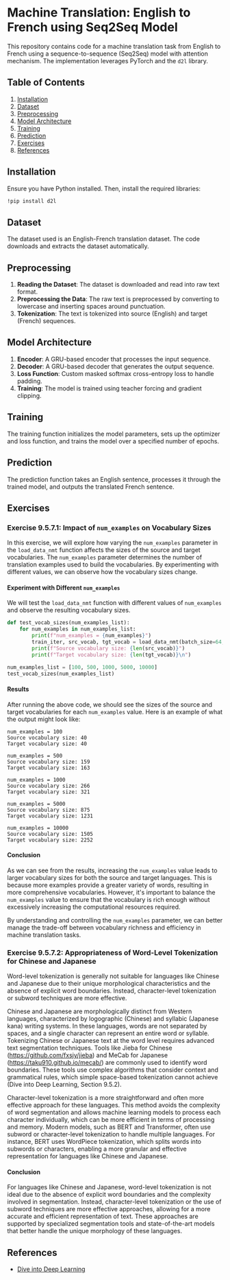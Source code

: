 # Machine Translation: English to French using Seq2Seq Model

This repository contains code for a machine translation task from English to French using a sequence-to-sequence (Seq2Seq) model with attention mechanism. The implementation leverages PyTorch and the `d2l` library.

## Table of Contents

1. [Installation](#installation)
2. [Dataset](#dataset)
3. [Preprocessing](#preprocessing)
4. [Model Architecture](#model-architecture)
5. [Training](#training)
6. [Prediction](#prediction)
7. [Exercises](#exercises)
8. [References](#references)

## Installation

Ensure you have Python installed. Then, install the required libraries:

```bash
!pip install d2l
```

## Dataset

The dataset used is an English-French translation dataset. The code downloads and extracts the dataset automatically.

## Preprocessing

1. **Reading the Dataset**: The dataset is downloaded and read into raw text format.
2. **Preprocessing the Data**: The raw text is preprocessed by converting to lowercase and inserting spaces around punctuation.
3. **Tokenization**: The text is tokenized into source (English) and target (French) sequences.

## Model Architecture

1. **Encoder**: A GRU-based encoder that processes the input sequence.
2. **Decoder**: A GRU-based decoder that generates the output sequence.
3. **Loss Function**: Custom masked softmax cross-entropy loss to handle padding.
4. **Training**: The model is trained using teacher forcing and gradient clipping.

## Training

The training function initializes the model parameters, sets up the optimizer and loss function, and trains the model over a specified number of epochs.

## Prediction

The prediction function takes an English sentence, processes it through the trained model, and outputs the translated French sentence.

## Exercises

### Exercise 9.5.7.1: Impact of `num_examples` on Vocabulary Sizes

In this exercise, we will explore how varying the `num_examples` parameter in the `load_data_nmt` function affects the sizes of the source and target vocabularies. The `num_examples` parameter determines the number of translation examples used to build the vocabularies. By experimenting with different values, we can observe how the vocabulary sizes change.

#### Experiment with Different `num_examples`

We will test the `load_data_nmt` function with different values of `num_examples` and observe the resulting vocabulary sizes.

```python
def test_vocab_sizes(num_examples_list):
    for num_examples in num_examples_list:
        print(f"num_examples = {num_examples}")
        train_iter, src_vocab, tgt_vocab = load_data_nmt(batch_size=64, num_steps=10, num_examples=num_examples)
        print(f"Source vocabulary size: {len(src_vocab)}")
        print(f"Target vocabulary size: {len(tgt_vocab)}\n")

num_examples_list = [100, 500, 1000, 5000, 10000]
test_vocab_sizes(num_examples_list)
```

#### Results

After running the above code, we should see the sizes of the source and target vocabularies for each `num_examples` value. Here is an example of what the output might look like:

```
num_examples = 100
Source vocabulary size: 40
Target vocabulary size: 40

num_examples = 500
Source vocabulary size: 159
Target vocabulary size: 163

num_examples = 1000
Source vocabulary size: 266
Target vocabulary size: 321

num_examples = 5000
Source vocabulary size: 875
Target vocabulary size: 1231

num_examples = 10000
Source vocabulary size: 1505
Target vocabulary size: 2252
```

#### Conclusion

As we can see from the results, increasing the `num_examples` value leads to larger vocabulary sizes for both the source and target languages. This is because more examples provide a greater variety of words, resulting in more comprehensive vocabularies. However, it's important to balance the `num_examples` value to ensure that the vocabulary is rich enough without excessively increasing the computational resources required.

By understanding and controlling the `num_examples` parameter, we can better manage the trade-off between vocabulary richness and efficiency in machine translation tasks.

### Exercise 9.5.7.2: Appropriateness of Word-Level Tokenization for Chinese and Japanese

Word-level tokenization is generally not suitable for languages like Chinese and Japanese due to their unique morphological characteristics and the absence of explicit word boundaries. Instead, character-level tokenization or subword techniques are more effective.

Chinese and Japanese are morphologically distinct from Western languages, characterized by logographic (Chinese) and syllabic (Japanese kana) writing systems. In these languages, words are not separated by spaces, and a single character can represent an entire word or syllable. Tokenizing Chinese or Japanese text at the word level requires advanced text segmentation techniques. Tools like Jieba for Chinese (https://github.com/fxsjy/jieba) and MeCab for Japanese (https://taku910.github.io/mecab/) are commonly used to identify word boundaries. These tools use complex algorithms that consider context and grammatical rules, which simple space-based tokenization cannot achieve (Dive into Deep Learning, Section 9.5.2).

Character-level tokenization is a more straightforward and often more effective approach for these languages. This method avoids the complexity of word segmentation and allows machine learning models to process each character individually, which can be more efficient in terms of processing and memory. Modern models, such as BERT and Transformer, often use subword or character-level tokenization to handle multiple languages. For instance, BERT uses WordPiece tokenization, which splits words into subwords or characters, enabling a more granular and effective representation for languages like Chinese and Japanese.

#### Conclusion

For languages like Chinese and Japanese, word-level tokenization is not ideal due to the absence of explicit word boundaries and the complexity involved in segmentation. Instead, character-level tokenization or the use of subword techniques are more effective approaches, allowing for a more accurate and efficient representation of text. These approaches are supported by specialized segmentation tools and state-of-the-art models that better handle the unique morphology of these languages.

## References

- [Dive into Deep Learning](https://d2l.ai/)
